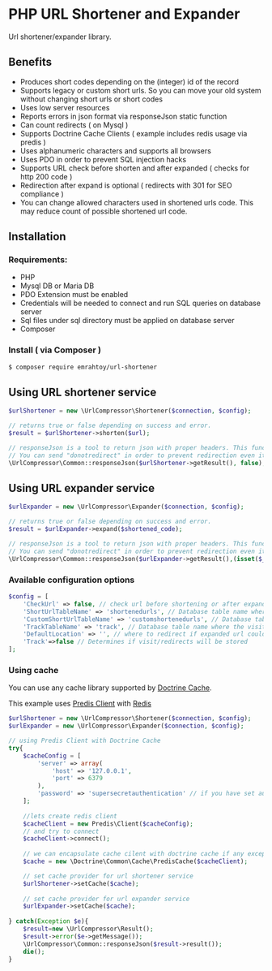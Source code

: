 # PHP URL Shortener and Expander
Url shortener/expander library.

## Benefits

- Produces short codes depending on the (integer) id of the record 
- Supports legacy or custom short urls. So you can move your old system without changing short urls or short codes
- Uses low server resources
- Reports errors in json format via responseJson static function
- Can count redirects ( on Mysql )
- Supports Doctrine Cache Clients ( example includes redis usage via predis )
- Uses alphanumeric characters and supports all browsers
- Uses PDO in order to prevent SQL injection hacks
- Supports URL check before shorten and after expanded ( checks for http 200 code )
- Redirection after expand is optional ( redirects with 301 for SEO compliance )
- You can change allowed characters used in shortened urls code. This may reduce count of possible shortened url code.

## Installation

### Requirements:
   * PHP
   * Mysql DB or Maria DB
   * PDO Extension must be enabled
   * Credentials will be needed to connect and run SQL queries on database server
   * Sql files under sql directory must be applied on database server
   * Composer
### Install ( via Composer )

```bash
$ composer require emrahtoy/url-shortener
```
## Using URL shortener service
```php
$urlShortener = new \UrlCompressor\Shortener($connection, $config);

// returns true or false depending on success and error.
$result = $urlShortener->shorten($url); 

// responseJson is a tool to return json with proper headers. This function also redirect with 301 code if you send true as secondary parameter.
// You can send "donotredirect" in order to prevent redirection even it is set "true"
\UrlCompressor\Common::responseJson($urlShortener->getResult(), false);
```

## Using URL expander service
```php
$urlExpander = new \UrlCompressor\Expander($connection, $config);

// returns true or false depending on success and error.
$result = $urlExpander->expand($shortened_code); 

// responseJson is a tool to return json with proper headers. This function also redirect with 301 code if you send true as secondary parameter.
// You can send "donotredirect" in order to prevent redirection even it is set "true" 
\UrlCompressor\Common::responseJson($urlExpander->getResult(),(isset($_REQUEST['donotredirect']))?false:true);
```

### Available configuration options
```php
$config = [
    'CheckUrl' => false, // check url before shortening or after expand
    'ShortUrlTableName' => 'shortenedurls', // Database table name where shortened url codes are stored
    'CustomShortUrlTableName' => 'customshortenedurls', // Database table name where your legacy shortened codes are stored
    'TrackTableName' => 'track', // Database table name where the visit/redirect counts are stored
    'DefaultLocation' => '', // where to redirect if expanded url could not find
    'Track'=>false // Determines if visit/redirects will be stored
];
```

### Using cache

You can use any cache library supported by [Doctrine Cache](https://github.com/doctrine/cache).

This example uses [Predis Client](https://github.com/nrk/predis) with [Redis](https://redis.io)

```php
$urlShortener = new \UrlCompressor\Shortener($connection, $config);
$urlExpander = new \UrlCompressor\Expander($connection, $config);

// using Predis Client with Doctrine Cache
try{
    $cacheConfig = [
        'server' => array(
            'host' => '127.0.0.1',
            'port' => 6379
        ),
        'password' => 'supersecretauthentication' // if you have set authentication on redis
    ];
    
    //lets create redis client
    $cacheClient = new Predis\Client($cacheConfig);
    // and try to connect
    $cacheClient->connect();
    
    // we can encapsulate cache cilent with doctrine cache if any exception not fired 
    $cache = new \Doctrine\Common\Cache\PredisCache($cacheClient);

    // set cache provider for url shortener service 
    $urlShortener->setCache($cache);
    
    // set cache provider for url expander service 
    $urlExpander->setCache($cache);
    
} catch(Exception $e){
    $result=new \UrlCompressor\Result();
    $result->error($e->getMessage());
    \UrlCompressor\Common::responseJson($result->result());
    die();
}
```